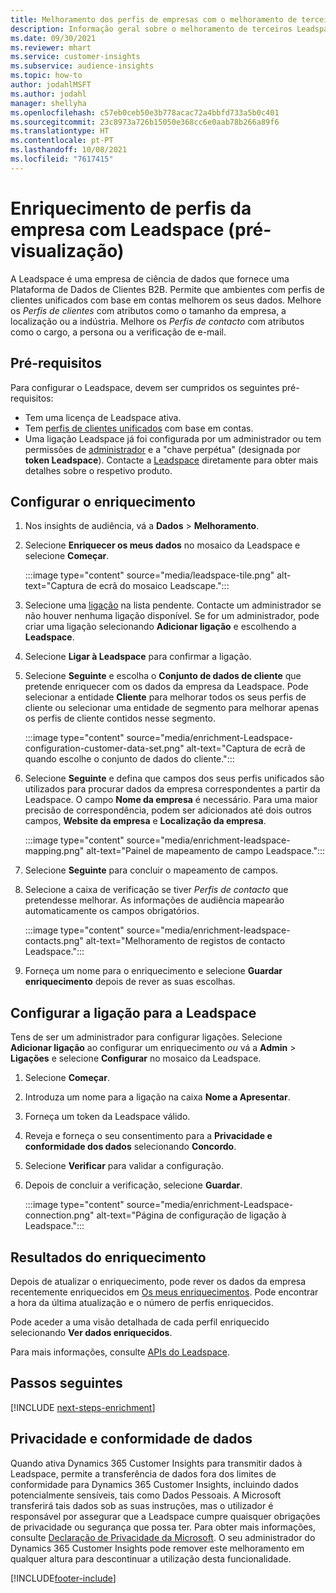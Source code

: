 ```yaml
---
title: Melhoramento dos perfis de empresas com o melhoramento de terceiros Leadspace
description: Informação geral sobre o melhoramento de terceiros Leadspace.
ms.date: 09/30/2021
ms.reviewer: mhart
ms.service: customer-insights
ms.subservice: audience-insights
ms.topic: how-to
author: jodahlMSFT
ms.author: jodahl
manager: shellyha
ms.openlocfilehash: c57eb0ceb50e3b778acac72a4bbfd733a5b0c401
ms.sourcegitcommit: 23c8973a726b15050e368cc6e0aab78b266a89f6
ms.translationtype: HT
ms.contentlocale: pt-PT
ms.lasthandoff: 10/08/2021
ms.locfileid: "7617415"
---
```

# <a name="enrichment-of-company-profiles-with-leadspace-preview"></a>Enriquecimento de perfis da empresa com Leadspace (pré-visualização)

A Leadspace é uma empresa de ciência de dados que fornece uma Plataforma de Dados de Clientes B2B. Permite que ambientes com perfis de clientes unificados com base em contas melhorem os seus dados. Melhore os *Perfis de clientes* com atributos como o tamanho da empresa, a localização ou a indústria. Melhore os *Perfis de contacto* com atributos como o cargo, a persona ou a verificação de e-mail.

## <a name="prerequisites"></a>Pré-requisitos

Para configurar o Leadspace, devem ser cumpridos os seguintes pré-requisitos:

- Tem uma licença de Leadspace ativa.
- Tem [perfis de clientes unificados](customer-profiles.md) com base em contas.
- Uma ligação Leadspace já foi configurada por um administrador ou tem permissões de [administrador](permissions.md#administrator) e a "chave perpétua" (designada por **token Leadspace**). Contacte a [Leadspace](https://www.leadspace.com/leadspace-microsoft-dynamics-365/) diretamente para obter mais detalhes sobre o respetivo produto.

## <a name="configure-the-enrichment"></a>Configurar o enriquecimento

1. Nos insights de audiência, vá a **Dados** > **Melhoramento**.

1. Selecione **Enriquecer os meus dados** no mosaico da Leadspace e selecione **Começar**.

   :::image type="content" source="media/leadspace-tile.png" alt-text="Captura de ecrã do mosaico Leadscape.":::

1. Selecione uma [ligação](connections.md) na lista pendente. Contacte um administrador se não houver nenhuma ligação disponível. Se for um administrador, pode criar uma ligação selecionando **Adicionar ligação** e escolhendo a **Leadspace**. 

1. Selecione **Ligar à Leadspace** para confirmar a ligação.

1. Selecione **Seguinte** e escolha o **Conjunto de dados de cliente** que pretende enriquecer com os dados da empresa da Leadspace. Pode selecionar a entidade **Cliente** para melhorar todos os seus perfis de cliente ou selecionar uma entidade de segmento para melhorar apenas os perfis de cliente contidos nesse segmento.

    :::image type="content" source="media/enrichment-Leadspace-configuration-customer-data-set.png" alt-text="Captura de ecrã de quando escolhe o conjunto de dados do cliente.":::

1. Selecione **Seguinte** e defina que campos dos seus perfis unificados são utilizados para procurar dados da empresa correspondentes a partir da Leadspace. O campo **Nome da empresa** é necessário. Para uma maior precisão de correspondência, podem ser adicionados até dois outros campos, **Website da empresa** e **Localização da empresa**.

   :::image type="content" source="media/enrichment-leadspace-mapping.png" alt-text="Painel de mapeamento de campo Leadspace.":::

1. Selecione **Seguinte** para concluir o mapeamento de campos.

1. Selecione a caixa de verificação se tiver *Perfis de contacto* que pretendesse melhorar. As informações de audiência mapearão automaticamente os campos obrigatórios.

   :::image type="content" source="media/enrichment-leadspace-contacts.png" alt-text="Melhoramento de registos de contacto Leadspace.":::
 
1. Forneça um nome para o enriquecimento e selecione **Guardar enriquecimento** depois de rever as suas escolhas.


## <a name="configure-the-connection-for-leadspace"></a>Configurar a ligação para a Leadspace 

Tens de ser um administrador para configurar ligações. Selecione **Adicionar ligação** ao configurar um enriquecimento *ou* vá a **Admin** > **Ligações** e selecione **Configurar** no mosaico da Leadspace.

1. Selecione **Começar**. 

1. Introduza um nome para a ligação na caixa **Nome a Apresentar**.

1. Forneça um token da Leadspace válido.

1. Reveja e forneça o seu consentimento para a **Privacidade e conformidade dos dados** selecionando **Concordo**.

1. Selecione **Verificar** para validar a configuração.

1. Depois de concluir a verificação, selecione **Guardar**.
   
   :::image type="content" source="media/enrichment-Leadspace-connection.png" alt-text="Página de configuração de ligação à Leadspace.":::

## <a name="enrichment-results"></a>Resultados do enriquecimento

Depois de atualizar o enriquecimento, pode rever os dados da empresa recentemente enriquecidos em [Os meus enriquecimentos](enrichment-hub.md). Pode encontrar a hora da última atualização e o número de perfis enriquecidos.

Pode aceder a uma visão detalhada de cada perfil enriquecido selecionando **Ver dados enriquecidos**.

Para mais informações, consulte [APIs do Leadspace](https://support.leadspace.com/hc/en-us/sections/201997649-API).

## <a name="next-steps"></a>Passos seguintes


[!INCLUDE [next-steps-enrichment](../includes/next-steps-enrichment.md)]

## <a name="data-privacy-and-compliance"></a>Privacidade e conformidade de dados

Quando ativa Dynamics 365 Customer Insights para transmitir dados à Leadspace, permite a transferência de dados fora dos limites de conformidade para Dynamics 365 Customer Insights, incluindo dados potencialmente sensíveis, tais como Dados Pessoais. A Microsoft transferirá tais dados sob as suas instruções, mas o utilizador é responsável por assegurar que a Leadspace cumpre quaisquer obrigações de privacidade ou segurança que possa ter. Para obter mais informações, consulte [Declaração de Privacidade da Microsoft](https://go.microsoft.com/fwlink/?linkid=396732).
O seu administrador do Dynamics 365 Customer Insights pode remover este melhoramento em qualquer altura para descontinuar a utilização desta funcionalidade.


[!INCLUDE[footer-include](../includes/footer-banner.md)]
